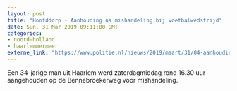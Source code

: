 ```yaml
---
layout: post
title: "Hoofddorp - Aanhouding na mishandeling bij voetbalwedstrijd"
date: Sun, 31 Mar 2019 09:11:00 GMT
categories: 
- noord-holland 
- haarlemmermeer 
externe_link: "https://www.politie.nl/nieuws/2019/maart/31/04-aanhouding-na-mishandeling-bij-voetbalwedstrijd.html"
---
```


Een 34-jarige man uit Haarlem werd zaterdagmiddag rond 16.30 uur aangehouden op de Bennebroekerweg voor mishandeling.
